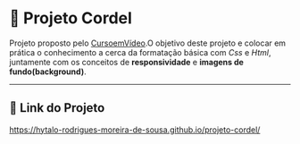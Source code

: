 # 📝 Projeto Cordel

Projeto proposto pelo [CursoemVídeo](https://www.cursoemvideo.com/sobre/).O objetivo deste projeto e colocar em prática o conhecimento a cerca da formatação básica com *Css* e *Html*, juntamente com os conceitos de **responsividade** e **imagens de fundo(background)**. 
 
---
## 🔗 Link do Projeto
 https://hytalo-rodrigues-moreira-de-sousa.github.io/projeto-cordel/
